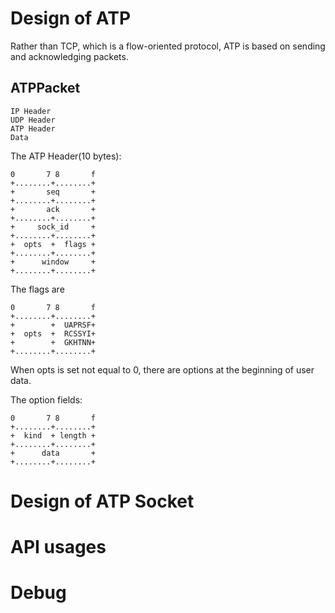 # Design of ATP
Rather than TCP, which is a flow-oriented protocol, ATP is based on sending and acknowledging packets.

## ATPPacket

    IP Header
    UDP Header
    ATP Header
    Data

The ATP Header(10 bytes):
    
    0       7 8       f
    +........+........+
    +       seq       +
    +........+........+
    +       ack       +
    +........+........+
    +     sock_id     +
    +........+........+
    +  opts  +  flags +
    +........+........+
    +      window     +
    +........+........+

The flags are

    0       7 8       f
    +........+........+
    +        +  UAPRSF+
    +  opts  +  RCSSYI+
    +        +  GKHTNN+
    +........+........+
    
When opts is set not equal to 0, there are options at the beginning of user data.

The option fields:
    
    0       7 8       f
    +........+........+
    +  kind  + length +
    +........+........+
    +      data       +
    +........+........+


# Design of ATP Socket

# API usages


# Debug


